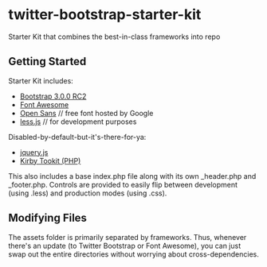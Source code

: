 twitter-bootstrap-starter-kit
=============================

Starter Kit that combines the best-in-class frameworks into repo

## Getting Started

Starter Kit includes:

+ [Bootstrap 3.0.0 RC2](http://twitter.github.io/bootstrap/)
+ [Font Awesome](http://fortawesome.github.io/Font-Awesome/)
+ [Open Sans](http://www.google.com/fonts#UsePlace:use/Collection:Open+Sans) // free font hosted by Google
+ [less.js](http://lesscss.org/) // for development purposes

Disabled-by-default-but-it's-there-for-ya:

+ [jquery.js](http://jquery.com/)
+ [Kirby Tookit (PHP)](http://toolkit.getkirby.com/)

This also includes a base index.php file along with its own _header.php and _footer.php.
Controls are provided to easily flip between development (using .less) and production modes (using .css).

## Modifying Files

The assets folder is primarily separated by frameworks. Thus, whenever there's an update (to Twitter Bootstrap or Font Awesome), you can just swap out the entire directories without worrying about cross-dependencies.
